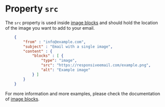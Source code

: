 # Property `src`

The `src` property is used inside <a href="/support/json/block-image">image blocks</a>
and should hold the location of the image you want to add to your email.


````json
    {
        "from" : "info@example.com",
        "subject" : "Email with a single image",
        "content" : {
            "blocks" : [ {
                "type": "image",
                "src": "https://responsiveemail.com/example.png",
                "alt": "Example image"
            } ]
        }
    }
````


For more information and more examples, please check the documentation
of <a href="/support/json/block-image">image blocks</a>.
